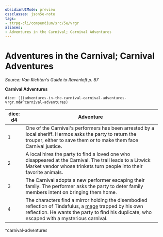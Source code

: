 ```yaml
---
obsidianUIMode: preview
cssclasses: json5e-note
tags:
- ttrpg-cli/compendium/src/5e/vrgr
aliases:
- Adventures in the Carnival; Carnival Adventures
---
```

# Adventures in the Carnival; Carnival Adventures
*Source: Van Richten's Guide to Ravenloft p. 87* 

**Carnival Adventures**

`dice: [](adventures-in-the-carnival-carnival-adventures-vrgr.md#^carnival-adventures)`

| dice: d4 | Adventure |
|----------|-----------|
| 1 | One of the Carnival's performers has been arrested by a local sheriff. Hermos asks the party to return the trouper, either to save them or to make them face Carnival justice. |
| 2 | A local hires the party to find a loved one who disappeared at the Carnival. The trail leads to a Litwick Market vendor whose trinkets turn people into their favorite animals. |
| 3 | The Carnival adopts a new performer escaping their family. The performer asks the party to deter family members intent on bringing them home. |
| 4 | The characters find a mirror holding the disembodied reflection of Tindafulus, a [mage](/3-Mechanics/CLI/Compendium/bestiary/humanoid/mage.md) trapped by his own reflection. He wants the party to find his duplicate, who escaped with a mysterious carnival. |
^carnival-adventures